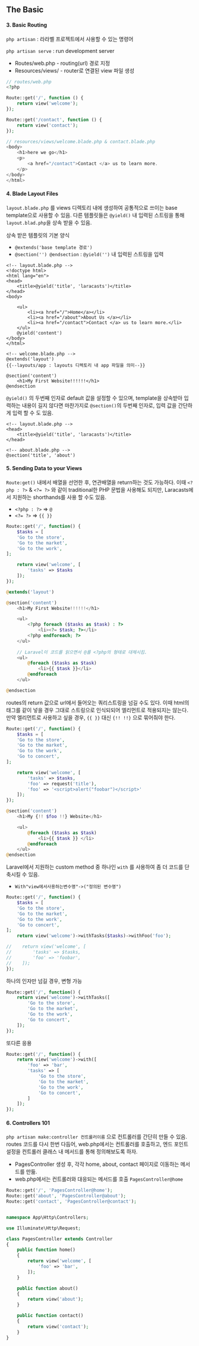 ## The Basic

#### 3. Basic Routing

`php artisan` : 라라벨 프로젝트에서 사용할 수 있는 명령어

`php artisan serve` : run development server

- Routes/web.php - routing(url) 경로 지정
- Resources/views/ - router로 연결된 view 파일 생성

```php
// routes/web.php
<?php

Route::get('/', function () {
    return view('welcome');
});

Route::get('/contact', function () {
    return view('contact');
});

// resources/views/welcome.blade.php & contact.blade.php
<body>
    <h1>here we go</h1>
    <p>
        <a href="/contact">Contact </a> us to learn more.
    </p>
</body>
</html>
```



#### 4. Blade Layout Files

`layout.blade.php` 를 views 디렉토리 내에 생성하여 공통적으로 쓰이는 base template으로 사용할 수 있음. 다른 템플릿들은 `@yield()`  내 입력된 스트링을 통해 `layout.blad.php`을 상속 받을 수 있음.

상속 받은 템플릿의 기본 양식

- `@extends('base template 경로')`
- `@section('') @endsection`  : `@yield('')` 내 입력된 스트링을 입력

```php+HTML
<!-- layout.blade.php -->
<!doctype html>
<html lang="en">
<head>
    <title>@yield('title', 'laracasts')</title>
</head>
<body>

    <ul>
        <li><a href="/">Home</a></li>
        <li><a href="/about">About Us </a></li>
        <li><a href="/contact">Contact </a> us to learn more.</li>
    </ul>
    @yield('content')
</body>
</html>

<!-- welcome.blade.php -->
@extends('layout')
{{--layouts/app : layouts 디렉토리 내 app 파일을 의미--}}

@section('content')
    <h1>My First Website!!!!!!</h1>
@endsection
```



`@yield()` 의 두번째 인자로 default 값을 설정할 수 있으며, template을 상속받아 입력하는 내용이 길지 않다면 마찬가지로 `@section()`의 두번째 인자로, 입력 값을 간단하게 입력 할 수 도 있음.

```php+HTML
<!-- layout.blade.php -->
<head>
    <title>@yield('title', 'laracasts')</title>
</head>

<!-- about.blade.php -->
@section('title', 'about')
```



#### 5. Sending Data to your Views

`Route:get()` 내에서 배열을 선언한 후, 연관배열을 return하는 것도 가능하다. 이때 `<?php : ?>` & `<?= ?>` 와 같이 traditional한 PHP 문법을 사용해도 되지만, Laracasts에서 지원하는 shorthands를 사용 할 수도 있음.

- `<?php : ?>`   => `@`
- `<?= ?>` => `{{ }}` 

```php
Route::get('/', function() {
    $tasks = [
    'Go to the store',
    'Go to the market',
    'Go to the work',
];

    return view('welcome', [
        'tasks' => $tasks
    ]);
});
```

```php
@extends('layout')

@section('content')
    <h1>My First Website!!!!!!</h1>

    <ul>
      	<?php foreach ($tasks as $task) : ?>
          	<li><?= $task; ?></li>
      	<?php endforeach; ?>
    </ul>
    
    // Laravel이 코드를 읽으면서 @를 <?php의 형태로 대체시킴.
    <ul>
        @foreach ($tasks as $task)
            <li>{{ $task }}</li>
        @endforeach
    </ul>

@endsection
```



routes의 return 값으로 url에서 들어오는 쿼리스트링을 넘길 수도 있다. 이때 html의 태그를 같이 넣을 경우 그대로 스트링으로 인식되되어 엘리먼트로 적용되지는 않는다. 만약 엘리먼트로 사용하고 싶을 경우, `{{ }}` 대신 `{!! !!}` 으로 묶어줘야 한다.

```php
Route::get('/', function() {
    $tasks = [
    'Go to the store',
    'Go to the market',
    'Go to the work',
    'Go to concert',
];

    return view('welcome', [
        'tasks' => $tasks,
        'foo' => request('title'),
        'foo' => '<script>alert("foobar")</script>'
    ]);
});
```

```php
@section('content')
    <h1>My {!! $foo !!} Website</h1>

    <ul>
        @foreach ($tasks as $task)
            <li>{{ $task }} </li>
        @endforeach
    </ul>
@endsection
```



Laravel에서 지원하는 custom method 중 하나인 `with` 를 사용하여 좀 더 코드를 단축시킬 수 있음.

- `With"view에서사용하는변수명"->("정의된 변수명")`

```php
Route::get('/', function() {
    $tasks = [
    'Go to the store',
    'Go to the market',
    'Go to the work',
    'Go to concert',
];
    return view('welcome')->withTasks($tasks)->withFoo('foo');

//    return view('welcome', [
//        'tasks' => $tasks,
//        'foo' => 'foobar',
//    ]);
});
```



하나의 인자만 넘길 경우, 변형 가능

```php
Route::get('/', function() {
    return view('welcome')->withTasks([
        'Go to the store',
        'Go to the market',
        'Go to the work',
        'Go to concert',
    ]);
});
```



또다른 응용

```php
Route::get('/', function() {
    return view('welcome')->with([
        'foo' => 'bar',
        'tasks' => [
            'Go to the store',
            'Go to the market',
            'Go to the work',
            'Go to concert',
        ]
    ]);
});
```



#### 6. Controllers 101

`php artisan make:controller 컨트롤러이름` 으로 컨트롤러를 간단히 만들 수 있음. routes 코드를  다시 한번 다듬어, web.php에서는 컨트롤러를 호출하고, 엔드 포인트 설정을 컨트롤러 클래스 내 메서드를 통해 정의해보도록 하자.

- PagesController 생성 후, 각각 home, about, contact 페이지로 이동하는 메서드를 만듦.
- web.php에서는 컨트롤러와 대응되는 메서드를 호출 `PagesController@home`

```php
Route::get('/', 'PagesController@home');
Route::get('about', 'PagesController@about');
Route::get('contact', 'PagesController@contact');


namespace App\Http\Controllers;

use Illuminate\Http\Request;

class PagesController extends Controller
{
    public function home()
    {
        return view('welcome', [
            'foo' => 'bar',
        ]);
    }

    public function about()
    {
        return view('about');
    }

    public function contact()
    {
        return view('contact');
    }
}
```



